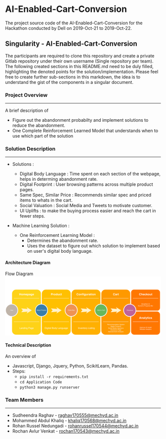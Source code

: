 # AI-Enabled-Cart-Conversion

The project source code of the AI-Enabled-Cart-Conversion for the Hackathon conducted by Dell on 2019-Oct-21 to 2019-Oct-22.

## Singularity - AI-Enabled-Cart-Conversion

The participants are required to clone this repository and create a private Gitlab repository under their own username (Single repository per team). The following created sections in this README.md need to be duly filled, highlighting the denoted points for the solution/implementation. Please feel free to create further sub-sections in this markdown, the idea is to understand the gist of the components in a singular document.

### Project Overview
----------------------------------

A brief description of 
* Figure out the abandonment probabilty and implement solutions to reduce the abandonment.
* One Complete Reinforcement Learned Model that understands when to use which part of the solution

### Solution Description
----------------------------------

* Solutions :
    * Digital Body Language : Time spent on each section of the webpage, helps in determing abandonment rate.
    * Digital Footprint : User browsing patterns across multiple product pages.
    * Same Spec, Similar Price : Recommends similar spec and priced items to whats in the cart.
    * Social Valuation : Social Media and Tweets to motivate customer.
    * UI Uplifts : to make the buying process easier and reach the cart in fewer steps.


* Machine Learning Solution :
    * One Reinforcement Learning Model :
        * Determines the abandonment rate.
        * Uses the dataset to figure out which solution to implement based on user's digital body language.


#### Architecture Diagram

Flow Diagram
![Flow Diagram](Documentation/Flow_main.png)

#### Technical Description

An overview of 
* Javascript, Django, Jquery, Python, ScikitLearn, Pandas.
* Steps:
    * `pip install -r requirements.txt`
    * `cd Application Code`
    * `python3 manage.py runserver`

### Team Members
----------------------------------

* Sudheendra Raghav - raghav170555@mechyd.ac.in
* Mohammed Abdul Khaliq - khaliq170568@mechyd.ac.in
* Rohan Russel Nedungadi - rohanrussel170544@mechyd.ac.in
* Rochan Avlur Venkat - rochan170543@mechyd.ac.in